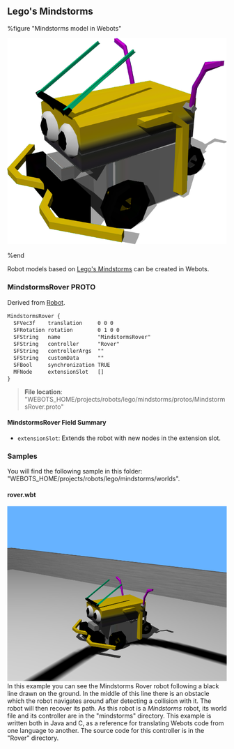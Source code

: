 ## Lego's Mindstorms

%figure "Mindstorms model in Webots"

![model.png](images/robots/mindstorms/model.png)

%end

Robot models based on [Lego's Mindstorms](https://www.lego.com/en-us/mindstorms) can be created in Webots.

### MindstormsRover PROTO

Derived from [Robot](../reference/robot.md).

```
MindstormsRover {
  SFVec3f    translation     0 0 0
  SFRotation rotation        0 1 0 0
  SFString   name            "MindstormsRover"
  SFString   controller      "Rover"
  SFString   controllerArgs  ""
  SFString   customData      ""
  SFBool     synchronization TRUE
  MFNode     extensionSlot   []
}
```

> **File location**: "WEBOTS\_HOME/projects/robots/lego/mindstorms/protos/MindstormsRover.proto"

#### MindstormsRover Field Summary

- `extensionSlot`: Extends the robot with new nodes in the extension slot.

### Samples

You will find the following sample in this folder: "WEBOTS\_HOME/projects/robots/lego/mindstorms/worlds".

#### rover.wbt

![rover.wbt.png](images/robots/mindstorms/rover.wbt.png) In this example you can see the Mindstorms Rover robot following a black line drawn on the ground.
In the middle of this line there is an obstacle which the robot navigates around after detecting a collision with it.
The robot will then recover its path.
As this robot is a *Mindstorms* robot, its world file and its controller are in the "mindstorms" directory.
This example is written both in Java and C, as a reference for translating Webots code from one language to another.
The source code for this controller is in the "Rover" directory.
